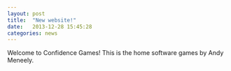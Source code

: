 ```yaml
---
layout: post
title:  "New website!"
date:   2013-12-28 15:45:28
categories: news
---
```


Welcome to Confidence Games! This is the home software games by Andy Meneely. 
